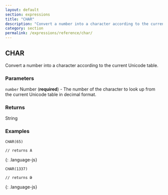 ```yaml
---
layout: default
section: expressions
title: "CHAR"
description: "Convert a number into a character according to the current Unicode table."
category: section
permalink: /expressions/reference/char/
---
```


## CHAR

Convert a number into a character according to the current Unicode table.

### Parameters

`number` Number (__required__) - The number of the character to look up from the current Unicode table in decimal format.

### Returns

String

### Examples

~~~
CHAR(65)

// returns A
~~~
{: .language-js}


~~~
CHAR(1337)

// returns Թ
~~~
{: .language-js}